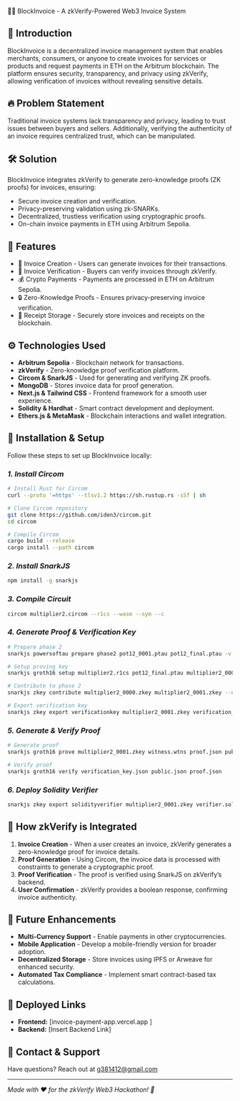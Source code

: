 🔐✅ BlockInvoice - A zkVerify-Powered Web3 Invoice System

## 🚀 Introduction
BlockInvoice is a decentralized invoice management system that enables merchants, consumers, or anyone to create invoices for services or products and request payments in ETH on the Arbitrum blockchain. The platform ensures security, transparency, and privacy using zkVerify, allowing verification of invoices without revealing sensitive details.

## 🔥 Problem Statement
Traditional invoice systems lack transparency and privacy, leading to trust issues between buyers and sellers. Additionally, verifying the authenticity of an invoice requires centralized trust, which can be manipulated.

## 🛠 Solution
BlockInvoice integrates zkVerify to generate zero-knowledge proofs (ZK proofs) for invoices, ensuring:

- Secure invoice creation and verification.
- Privacy-preserving validation using zk-SNARKs.
- Decentralized, trustless verification using cryptographic proofs.
- On-chain invoice payments in ETH using Arbitrum Sepolia.

## 🌟 Features
- 📜 Invoice Creation - Users can generate invoices for their transactions.
- 🔗 Invoice Verification - Buyers can verify invoices through zkVerify.
- 💰 Crypto Payments - Payments are processed in ETH on Arbitrum Sepolia.
- 🔒 Zero-Knowledge Proofs - Ensures privacy-preserving invoice verification.
- 🧾 Receipt Storage - Securely store invoices and receipts on the blockchain.

## ⚙ Technologies Used
- **Arbitrum Sepolia** - Blockchain network for transactions.
- **zkVerify** - Zero-knowledge proof verification platform.
- **Circom & SnarkJS** - Used for generating and verifying ZK proofs.
- **MongoDB** - Stores invoice data for proof generation.
- **Next.js & Tailwind CSS** - Frontend framework for a smooth user experience.
- **Solidity & Hardhat** - Smart contract development and deployment.
- **Ethers.js & MetaMask** - Blockchain interactions and wallet integration.

## 📌 Installation & Setup
Follow these steps to set up BlockInvoice locally:

### *1. Install Circom*
```sh
# Install Rust for Circom
curl --proto '=https' --tlsv1.2 https://sh.rustup.rs -sSf | sh

# Clone Circom repository
git clone https://github.com/iden3/circom.git
cd circom

# Compile Circom
cargo build --release
cargo install --path circom
```

### *2. Install SnarkJS*
```sh
npm install -g snarkjs
```

### *3. Compile Circuit*
```sh
circom multiplier2.circom --r1cs --wasm --sym --c
```

### *4. Generate Proof & Verification Key*
```sh
# Prepare phase 2
snarkjs powersoftau prepare phase2 pot12_0001.ptau pot12_final.ptau -v

# Setup proving key
snarkjs groth16 setup multiplier2.r1cs pot12_final.ptau multiplier2_0000.zkey

# Contribute to phase 2
snarkjs zkey contribute multiplier2_0000.zkey multiplier2_0001.zkey --name="1st Contributor Name" -v

# Export verification key
snarkjs zkey export verificationkey multiplier2_0001.zkey verification_key.json
```

### *5. Generate & Verify Proof*
```sh
# Generate proof
snarkjs groth16 prove multiplier2_0001.zkey witness.wtns proof.json public.json

# Verify proof
snarkjs groth16 verify verification_key.json public.json proof.json
```

### *6. Deploy Solidity Verifier*
```sh
snarkjs zkey export solidityverifier multiplier2_0001.zkey verifier.sol
```

## 📜 How zkVerify is Integrated
1. **Invoice Creation** - When a user creates an invoice, zkVerify generates a zero-knowledge proof for invoice details.
2. **Proof Generation** - Using Circom, the invoice data is processed with constraints to generate a cryptographic proof.
3. **Proof Verification** - The proof is verified using SnarkJS on zkVerify’s backend.
4. **User Confirmation** - zkVerify provides a boolean response, confirming invoice authenticity.

## 🚀 Future Enhancements
- **Multi-Currency Support** - Enable payments in other cryptocurrencies.
- **Mobile Application** - Develop a mobile-friendly version for broader adoption.
- **Decentralized Storage** - Store invoices using IPFS or Arweave for enhanced security.
- **Automated Tax Compliance** - Implement smart contract-based tax calculations.

## 🔗 Deployed Links
- **Frontend:** [invoice-payment-app.vercel.app ]
- **Backend:** [Insert Backend Link]

## 📧 Contact & Support
Have questions? Reach out at [g381412@gmail.com](mailto:g381412@gmail.com)

---

*Made with ❤ for the zkVerify Web3 Hackathon! 🚀*

